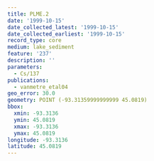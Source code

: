 ```yaml
---
title: PLME.2
date: '1999-10-15'
date_collected_latest: '1999-10-15'
date_collected_earliest: '1999-10-15'
record_type: core
medium: lake_sediment
feature: '237'
description: ''
parameters:
  - Cs/137
publications:
  - vanmetre_etal04
geo_error: 30.0
geometry: POINT (-93.31359999999999 45.0819)
bbox:
  xmin: -93.3136
  ymin: 45.0819
  xmax: -93.3136
  ymax: 45.0819
longitude: -93.3136
latitude: 45.0819
---
```

